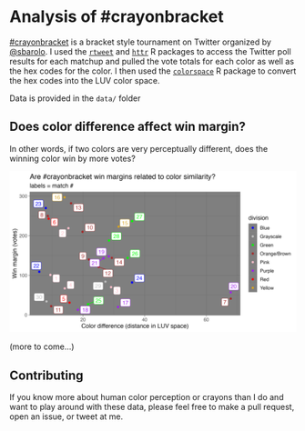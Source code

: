 # Analysis of #crayonbracket

<!-- badges: start -->

<!-- badges: end -->

[#crayonbracket](<https://twitter.com/hashtag/crayonbracket>) is a bracket style tournament on Twitter organized by [@sbarolo](<https://twitter.com/sbarolo>).
I used the [`rtweet`](https://docs.ropensci.org/rtweet/) and [`httr`](https://httr.r-lib.org/) R packages to access the Twitter poll results for each matchup and pulled the vote totals for each color as well as the hex codes for the color.
I then used the [`colorspace`](http://colorspace.r-forge.r-project.org/) R package to convert the hex codes into the LUV color space.

Data is provided in the `data/` folder

## Does color difference affect win margin?

In other words, if two colors are very perceptually different, does the winning color win by more votes?

![](color_diff_vs_win_margin.png)

(more to come...)

## Contributing

If you know more about human color perception or crayons than I do and want to play around with these data, please feel free to make a pull request, open an issue, or tweet at me.
